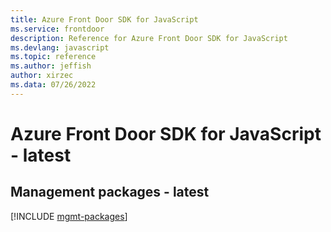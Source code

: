 ```yaml
---
title: Azure Front Door SDK for JavaScript
ms.service: frontdoor
description: Reference for Azure Front Door SDK for JavaScript
ms.devlang: javascript
ms.topic: reference
ms.author: jeffish
author: xirzec
ms.data: 07/26/2022
---
```

# Azure Front Door SDK for JavaScript - latest

## Management packages - latest
[!INCLUDE [mgmt-packages](front-door-mgmt-index.md)]